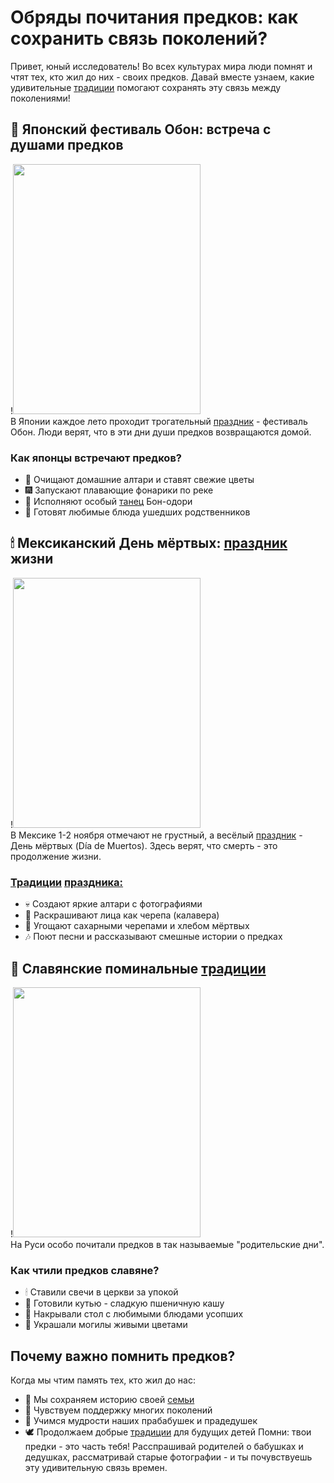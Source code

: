 # Обряды почитания предков: как сохранить связь поколений?
Привет, юный исследователь! Во всех культурах мира люди помнят и чтят тех, кто жил до них - своих предков. Давай вместе узнаем, какие удивительные [традиции](../folk_rituals/folk_rituals.md) помогают сохранять эту связь между поколениями!

## 🌸 Японский фестиваль Обон: встреча с душами предков  
!<img src="https://www.ljmu.ac.uk/-/media/ljmu/news-and-events-files-images/imagesroot/archived/edi/diwali3.jpg" width=300px height=400px>  
В Японии каждое лето проходит трогательный [праздник](../traditional_holidays/traditional_holidays.md) - фестиваль Обон. Люди верят, что в эти дни души предков возвращаются домой.

### Как японцы встречают предков?
- 🏯 Очищают домашние алтари и ставят свежие цветы
- 🎆 Запускают плавающие фонарики по реке
- 💃 Исполняют особый [танец](../music_and_dances/music_and_dances.md) Бон-одори
- 🍱 Готовят любимые блюда ушедших родственников

## 🕯 Мексиканский День мёртвых: [праздник](../traditional_holidays/traditional_holidays.md) жизни  
!<img src="https://avatars.mds.yandex.net/i?id=351b75940948630b7992c458b5f38fb9_l-5236157-images-thumbs&n=13" width=300px height=400px>  
В Мексике 1-2 ноября отмечают не грустный, а весёлый [праздник](../traditional_holidays/traditional_holidays.md) - День мёртвых (Día de Muertos). Здесь верят, что смерть - это продолжение жизни.

### [Традиции](../folk_rituals/folk_rituals.md) [праздника:](../traditional_holidays/traditional_holidays.md)
- 💀 Создают яркие алтари с фотографиями
- 🎨 Раскрашивают лица как черепа (калавера)
- 🍬 Угощают сахарными черепами и хлебом мёртвых
- 🎶 Поют песни и рассказывают смешные истории о предках

## 🌳 Славянские поминальные [традиции](../folk_rituals/folk_rituals.md)  
!<img src="https://sun9-68.userapi.com/s/v1/ig2/GvsbFWlR-cA0mXyxk6wV16XjlnDqjQ5Znd3eg_i9Is5SRCOIL6HM84Yr-oL-myH-4V3inMtbOKqeaZyybSZjKaxj.jpg?quality=95&as=32x22,48x33,72x49,108x73,160x109,240x163,360x245,480x326,540x367,640x435,720x490,800x544&from=bu&u=pGIT1Ut8F3QnXnxrTjGzifnVz2mNd1xESLQoOYIFHzo&cs=800x544" width=300px height=400px>  
На Руси особо почитали предков в так называемые "родительские дни".

### Как чтили предков славяне?
- 🕯 Ставили свечи в церкви за упокой
- 🍲 Готовили кутью - сладкую пшеничную кашу
- 🏡 Накрывали стол с любимыми блюдами усопших
- 🌿 Украшали могилы живыми цветами

## Почему важно помнить предков?
Когда мы чтим память тех, кто жил до нас:
- 📜 Мы сохраняем историю своей [семьи](../family_values/family_values.md)
- 💞 Чувствуем поддержку многих поколений
- 🌟 Учимся мудрости наших прабабушек и прадедушек
- 🕊 Продолжаем добрые [традиции](../folk_rituals/folk_rituals.md) для будущих детей
Помни: твои предки - это часть тебя! Расспрашивай родителей о бабушках и дедушках, рассматривай старые фотографии - и ты почувствуешь эту удивительную связь времен.